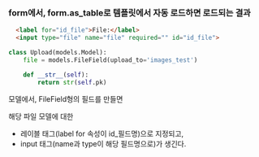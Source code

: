 
### form에서, form.as_table로 템플릿에서 자동 로드하면 로드되는 결과

```html
  <label for="id_file">File:</label>
  <input type="file" name="file" required="" id="id_file">
```


```python  
class Upload(models.Model):
    file = models.FileField(upload_to='images_test')

    def __str__(self):
        return str(self.pk)
```

모델에서, FileField형의 필드를 만들면

해당 파일 모델에 대한
- 레이블 태그(label for 속성이 id_필드명)으로 지정되고,
- input 태그(name과 type이 해당 필드명으로)가 생긴다. 



